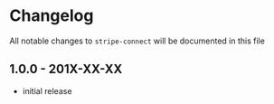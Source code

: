 # Changelog

All notable changes to `stripe-connect` will be documented in this file

## 1.0.0 - 201X-XX-XX

- initial release
